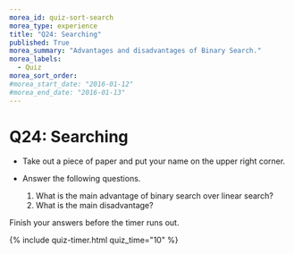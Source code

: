 ```yaml
---
morea_id: quiz-sort-search
morea_type: experience
title: "Q24: Searching"
published: True
morea_summary: "Advantages and disadvantages of Binary Search."
morea_labels:
  - Quiz
morea_sort_order:
#morea_start_date: "2016-01-12"
#morea_end_date: "2016-01-13"
---
```


# Q24: Searching

* Take out a piece of paper and put your name on the upper right corner.

* Answer the following questions.

  1. What is the main advantage of binary search over linear search? 
  2. What is the main disadvantage?

Finish your answers before the timer runs out.

{% include quiz-timer.html quiz_time="10" %}



